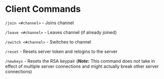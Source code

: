 # Client Commands

`/join <#channel>` - Joins channel

`/leave <#channel>` - Leaves channel (if already joined)

`/switch <#channel>` - Switches to channel

`/reset` - Resets server token and relogins to the server

`/newkeys` - Resets the RSA keypair (***Note:*** This command does not take in effect of multiple server connections and might actually break other server connections)
